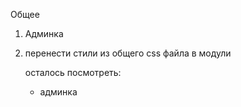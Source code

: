 Общее

1. Админка
   <!-- 2. Приватные страницы -->
   <!-- 3. (не обязательно) Корзина у незашедшего пользователя(сохранение в localStorage) -->
2. перенести стили из общего css файла в модули

   осталось посмотреть:

   - админка
